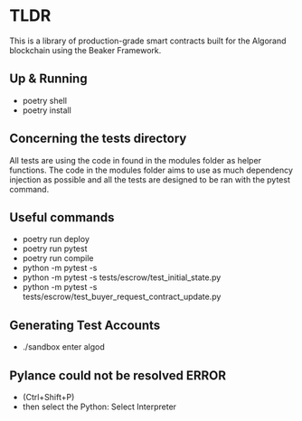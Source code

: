 # TLDR

This is a library of production-grade smart contracts built for the Algorand blockchain using the Beaker Framework.

## Up & Running

- poetry shell
- poetry install

## Concerning the tests directory

All tests are using the code in found in the modules folder as helper functions. The code in the modules folder aims to use as much dependency injection as possible and all the tests are designed to be ran with the pytest command.

## Useful commands

- poetry run deploy
- poetry run pytest
- poetry run compile
- python -m pytest -s
- python -m pytest -s tests/escrow/test_initial_state.py
- python -m pytest -s tests/escrow/test_buyer_request_contract_update.py

## Generating Test Accounts

- ./sandbox enter algod

## Pylance could not be resolved ERROR

- (Ctrl+Shift+P)
- then select the Python: Select Interpreter
